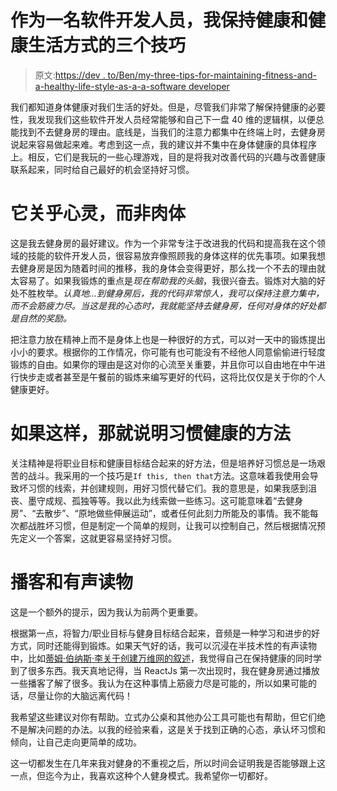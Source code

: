 # 作为一名软件开发人员，我保持健康和健康生活方式的三个技巧

> 原文:[https://dev . to/Ben/my-three-tips-for-maintaining-fitness-and-a-healthy-life-style-as-a-a-software developer](https://dev.to/ben/my-three-tips-for-maintaining-fitness-and-a-healthy-lifestyle-as-a-software-developer)

我们都知道身体健康对我们生活的好处。但是，尽管我们非常了解保持健康的必要性，我发现我们这些软件开发人员经常能够和自己下一盘 40 维的逻辑棋，以便总能找到不去健身房的理由。底线是，当我们的注意力都集中在终端上时，去健身房说起来容易做起来难。考虑到这一点，我的建议并不集中在身体健康的具体程序上。相反，它们是我玩的一些心理游戏，目的是将我对改善代码的兴趣与改善健康联系起来，同时给自己最好的机会坚持好习惯。

# 它关乎心灵，而非肉体

这是我去健身房的最好建议。作为一个非常专注于改进我的代码和提高我在这个领域的技能的软件开发人员，很容易放弃像照顾我的身体这样的优先事项。如果我想去健身房是因为随着时间的推移，我的身体会变得更好，那么找一个不去的理由就太容易了。如果我锻炼的重点是*现在帮助我的头脑*，我很兴奋去。锻炼对大脑的好处不胜枚举。*认真地...到健身房后，我的代码非常惊人，我可以保持注意力集中，而不会筋疲力尽。当这是我的心态时，我就能坚持去健身房，任何对身体的好处都是自然的奖励。*

把注意力放在精神上而不是身体上也是一种很好的方式，可以对一天中的锻炼提出小小的要求。根据你的工作情况，你可能有也可能没有不经他人同意偷偷进行轻度锻炼的自由。如果你的理由是这对你的心流至关重要，并且你可以自由地在中午进行快步走或者甚至是午餐前的锻炼来编写更好的代码，这将比仅仅是关于你的个人健康更好。

# 如果这样，那就说明习惯健康的方法

关注精神是将职业目标和健康目标结合起来的好方法，但是培养好习惯总是一场艰苦的战斗。我采用的一个技巧是`If this, then that`方法。这意味着我使用会导致坏习惯的线索，并创建规则，用好习惯代替它们。我的意思是，如果我感到沮丧、墨守成规、孤独等等。我以此为线索做一些练习。这可能意味着“去健身房”、“去散步”、“原地做些伸展运动”，或者任何此刻力所能及的事情。我不能每次都战胜坏习惯，但是制定一个简单的规则，让我可以控制自己，然后根据情况预先定义一个答案，这就更容易坚持好习惯。

# 播客和有声读物

这是一个额外的提示，因为我认为前两个更重要。

根据第一点，将智力/职业目标与健身目标结合起来，音频是一种学习和进步的好方式，同时还能得到锻炼。如果天气好的话，我可以沉浸在半技术性的有声读物中，比如[蒂姆·伯纳斯·李关于创建万维网的叙述](https://www.amazon.com/Weaving-Web-Original-Ultimate-Destiny/dp/006251587X)，我觉得自己在保持健康的同时学到了很多东西。我天真地记得，当 ReactJs 第一次出现时，我在健身房通过播放一些播客了解了很多。我认为在这种事情上筋疲力尽是可能的，所以如果可能的话，尽量让你的大脑远离代码！

我希望这些建议对你有帮助。立式办公桌和其他办公工具可能也有帮助，但它们绝不是解决问题的办法。以我的经验来看，这是关于找到正确的心态，承认坏习惯和倾向，让自己走向更简单的成功。

这一切都发生在几年来我对健身的不重视之后，所以时间会证明我是否能够跟上这一点，但迄今为止，我喜欢这种个人健身模式。我希望你一切都好。